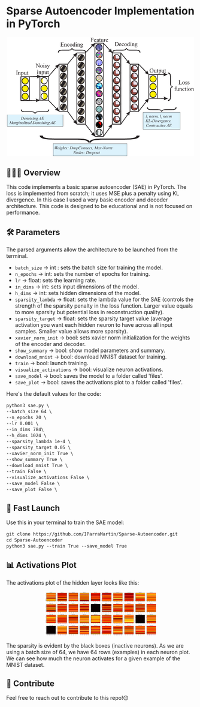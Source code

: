 # Sparse Autoencoder Implementation in PyTorch

<p align="center">
  <img src="static/header.png" width="500" title="header">
</p>

## 👨🏽‍💻 Overview
This code implements a basic sparse autoencoder (SAE) in PyTorch. The loss is implemented from scratch; it uses MSE plus a penalty using KL divergence. In this case I used a very basic encoder and decoder architecture. This code is designed to be educational and is not focused on performance.

## 🛠️ Parameters
The parsed arguments allow the architecture to be launched from the terminal.

- ```batch_size``` -> int : sets the batch size for training the model.
- ```n_epochs``` -> int: sets the number of epochs for training.
- ```lr``` -> float: sets the learning rate.
- ```in_dims``` -> int: sets input dimensions of the model.
- ```h_dims``` -> int: sets hidden dimensions of the model.
- ```sparsity_lambda``` -> float: sets the lambda value for the SAE (controls the strength of the sparsity penalty in the loss function. Larger value equals to more sparsity but potential loss in reconstruction quality).
- ```sparsity_target``` -> float: sets the sparsity target value (average activation you want each hidden neuron to have across all input samples. Smaller value allows more sparsity).
- ```xavier_norm_init``` -> bool: sets xavier norm initialization for the weights of the encoder and decoder.
- ```show_summary``` -> bool: show model parameters and summary.
- ```download_mnist``` -> bool: download MNIST dataset for training.
- ```train``` -> bool: launch training.
- ```visualize_activations``` -> bool: visualize neuron activations.
- ```save_model``` -> bool: saves the model to a folder called 'files'.
- ```save_plot``` -> bool: saves the activations plot to a folder called 'files'.

Here's the default values for the code:
```
python3 sae.py \
--batch_size 64 \
--n_epochs 20 \
--lr 0.001 \
--in_dims 784\
--h_dims 1024 \
--sparsity_lambda 1e-4 \
--sparsity_target 0.05 \
--xavier_norm_init True \
--show_summary True \
--download_mnist True \
--train False \
--visualize_activations False \
--save_model False \
--save_plot False \
```

## 🚀 Fast Launch
Use this in your terminal to train the SAE model:
```
git clone https://github.com/IParraMartin/Sparse-Autoencoder.git
cd Sparse-Autoencoder
python3 sae.py --train True --save_model True
```

## 📊 Activations Plot
The activations plot of the hidden layer looks like this:
<p align="center">
  <img src="static/activations.png" width="300" title="Plot">
</p>

The sparsity is evident by the black boxes (inactive neurons). As we are using a batch size of 64, we have 64 rows (examples) in each neuron plot. We can see how much the neuron activates for a given example of the MNIST dataset.

## 🤝 Contribute
Feel free to reach out to contribute to this repo!😊
